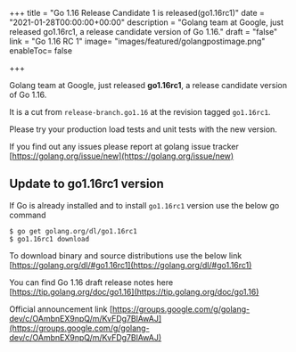 +++
title = "Go 1.16 Release Candidate 1 is released(go1.16rc1)"
date = "2021-01-28T00:00:00+00:00"
description = "Golang team at Google, just released go1.16rc1, a release candidate version of Go 1.16."
draft = "false"
link = "Go 1.16 RC 1"
image= "images/featured/golangpostimage.png"
enableToc= false

+++

Golang team at Google, just released **go1.16rc1**, a release candidate version of Go 1.16.

It is a cut from `release-branch.go1.16` at the revision tagged `go1.16rc1`.

Please try your production load tests and unit tests with the new version.

If you find out any issues please report at golang issue tracker [https://golang.org/issue/new](https://golang.org/issue/new)

## Update to go1.16rc1 version

If Go is already installed and to install `go1.16rc1`  version use the below go command

```
$ go get golang.org/dl/go1.16rc1
$ go1.16rc1 download
```

To download binary and source distributions use the below link
[https://golang.org/dl/#go1.16rc1](https://golang.org/dl/#go1.16rc1)

You can find Go 1.16 draft release notes here
[https://tip.golang.org/doc/go1.16](https://tip.golang.org/doc/go1.16)

Official announcement link 
[https://groups.google.com/g/golang-dev/c/OAmbnEX9npQ/m/KvFDg7BlAwAJ](https://groups.google.com/g/golang-dev/c/OAmbnEX9npQ/m/KvFDg7BlAwAJ)

